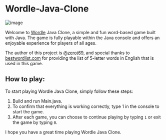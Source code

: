 # Wordle-Java-Clone

![image](https://user-images.githubusercontent.com/55183414/217476014-9cac4c20-3b76-4be7-b6d7-4971341ea75b.png)

Welcome to [Wordle](https://www.nytimes.com/games/wordle/index.html) Java Clone, a simple and fun word-based game built with Java. The game is fully playable within the Java console and offers an enjoyable experience for players of all ages.

The author of this project is [@zerot69](http://github.com/zerot69), and special thanks to [bestwordlist.com](https://www.bestwordlist.com/) for providing the list of 5-letter words in English that is used in this game.

## How to play:

To start playing Wordle Java Clone, simply follow these steps:

1. Build and run Main.java.
2. To confirm that everything is working correctly, type 1 in the console to start the game.
3. After each game, you can choose to continue playing by typing `1` or exit the game by typing `0`.

I hope you have a great time playing Wordle Java Clone.
